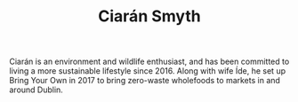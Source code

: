 ﻿---
layout: post
title: Ciarán Smyth
status: active

category: team

image:
  teaser : team/ciaran-smyth.jpg
---

Ciarán is an environment and wildlife enthusiast, and has been committed to living a more sustainable lifestyle since 2016. Along with wife Íde, he set up Bring Your Own in 2017 to bring zero-waste wholefoods to markets in and around Dublin. 
